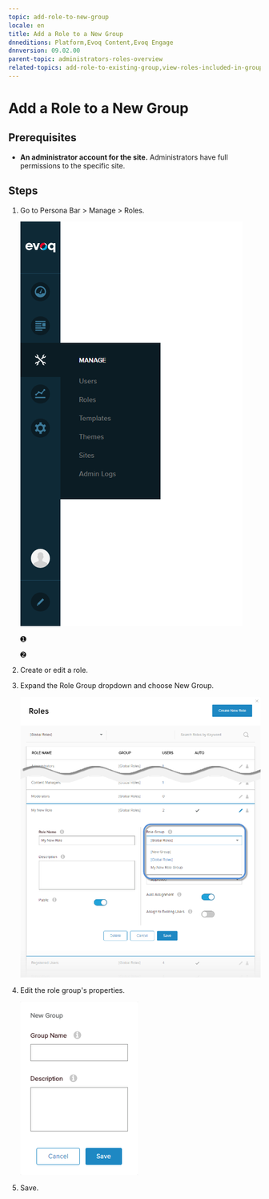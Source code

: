 ```yaml
---
topic: add-role-to-new-group
locale: en
title: Add a Role to a New Group
dnneditions: Platform,Evoq Content,Evoq Engage
dnnversion: 09.02.00
parent-topic: administrators-roles-overview
related-topics: add-role-to-existing-group,view-roles-included-in-group,remove-role-from-group,edit-custom-role-group,delete-custom-role-group
---
```


# Add a Role to a New Group

## Prerequisites

*   **An administrator account for the site.** Administrators have full permissions to the specific site.

## Steps

1.  Go to Persona Bar \> Manage \> Roles.
    
    ![Persona Bar > Manage > Roles](/images/scr-pbar-host-Manage-E91.png)
    
    ➊
    
    ➋
    
2.  Create or edit a role.
3.  Expand the Role Group dropdown and choose New Group.
    
      
    
    ![](/images/scr-Roles-Edit-RoleGroup-E90.png)
    
      
    
4.  Edit the role group's properties.
    
      
    
    ![](/images/scr-Roles-NewGroup-E90.png)
    
      
    
5.  Save.